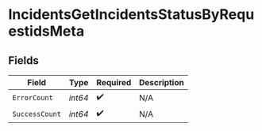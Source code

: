 # IncidentsGetIncidentsStatusByRequestidsMeta


## Fields

| Field              | Type               | Required           | Description        |
| ------------------ | ------------------ | ------------------ | ------------------ |
| `ErrorCount`       | *int64*            | :heavy_check_mark: | N/A                |
| `SuccessCount`     | *int64*            | :heavy_check_mark: | N/A                |